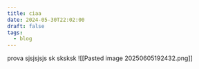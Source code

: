 ```yaml
---
title: ciaa
date: 2024-05-30T22:02:00
draft: false
tags:
  - blog
---
```

prova sjsjsjsjs
sk
sksksk
![[Pasted image 20250605192432.png]]
